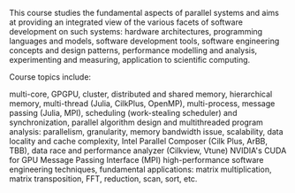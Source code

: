This course studies the fundamental aspects of parallel systems and aims at providing an integrated view of the various facets of software development on such systems: hardware architectures, programming languages and models, software development tools, software engineering concepts and design patterns, performance modelling and analysis, experimenting and measuring, application to scientific computing.

Course topics include: 

multi-core, GPGPU, cluster, distributed and shared memory, hierarchical memory,
multi-thread (Julia, CilkPlus, OpenMP), multi-process, message passing (Julia, MPI),
scheduling (work-stealing scheduler) and synchronization,
parallel algorithm design and multithreaded program analysis: parallelism, granularity, memory bandwidth issue, scalability, data locality and cache complexity,
Intel Parallel Composer (Cilk Plus, ArBB, TBB), data race and performance analyzer (Cilkview, Vtune)
NVIDIA's CUDA for GPU
Message Passing Interface (MPI)
high-performance software engineering techniques,
fundamental applications: matrix multiplication, matrix transposition, FFT, reduction, scan, sort, etc.
